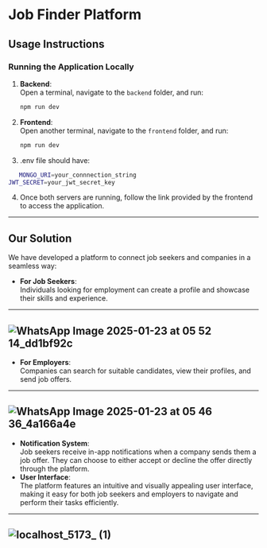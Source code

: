 # Job Finder Platform

## Usage Instructions

### Running the Application Locally

1. **Backend**:  
   Open a terminal, navigate to the `backend` folder, and run:  
   ```bash
   npm run dev
   ```

2. **Frontend**:  
   Open another terminal, navigate to the `frontend` folder, and run:  
   ```bash
   npm run dev
   ```
3. .env file should have:
```bash
   MONGO_URI=your_connnection_string
JWT_SECRET=your_jwt_secret_key
   ```

4. Once both servers are running, follow the link provided by the frontend to access the application.

---

## Our Solution

We have developed a platform to connect job seekers and companies in a seamless way:

- **For Job Seekers**:  
  Individuals looking for employment can create a profile and showcase their skills and experience.
---
![WhatsApp Image 2025-01-23 at 05 52 14_dd1bf92c](https://github.com/user-attachments/assets/b4263e1e-7253-4322-8061-9672a050d383)
---

- **For Employers**:  
  Companies can search for suitable candidates, view their profiles, and send job offers.
---
![WhatsApp Image 2025-01-23 at 05 46 36_4a166a4e](https://github.com/user-attachments/assets/f907424d-0fe5-42c5-ac66-43c00a259782)
---

- **Notification System**:  
  Job seekers receive in-app notifications when a company sends them a job offer. They can choose to either accept or decline the offer directly through the platform.
- **User Interface**:  
  The platform features an intuitive and visually appealing user interface, making it easy for both job seekers and employers to navigate and perform their tasks efficiently.
---
![localhost_5173_ (1)](https://github.com/user-attachments/assets/4640980a-d4b4-4847-8f21-e99b5127dbf7)
---

